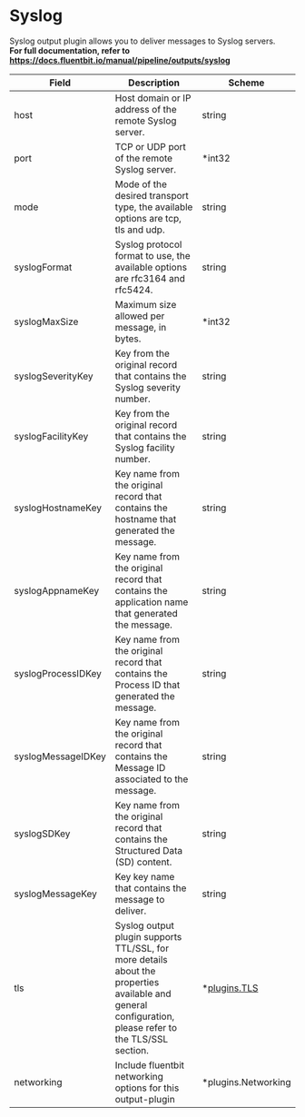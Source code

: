 # Syslog

Syslog output plugin allows you to deliver messages to Syslog servers. <br /> **For full documentation, refer to https://docs.fluentbit.io/manual/pipeline/outputs/syslog**


| Field | Description | Scheme |
| ----- | ----------- | ------ |
| host | Host domain or IP address of the remote Syslog server. | string |
| port | TCP or UDP port of the remote Syslog server. | *int32 |
| mode | Mode of the desired transport type, the available options are tcp, tls and udp. | string |
| syslogFormat | Syslog protocol format to use, the available options are rfc3164 and rfc5424. | string |
| syslogMaxSize | Maximum size allowed per message, in bytes. | *int32 |
| syslogSeverityKey | Key from the original record that contains the Syslog severity number. | string |
| syslogFacilityKey | Key from the original record that contains the Syslog facility number. | string |
| syslogHostnameKey | Key name from the original record that contains the hostname that generated the message. | string |
| syslogAppnameKey | Key name from the original record that contains the application name that generated the message. | string |
| syslogProcessIDKey | Key name from the original record that contains the Process ID that generated the message. | string |
| syslogMessageIDKey | Key name from the original record that contains the Message ID associated to the message. | string |
| syslogSDKey | Key name from the original record that contains the Structured Data (SD) content. | string |
| syslogMessageKey | Key key name that contains the message to deliver. | string |
| tls | Syslog output plugin supports TTL/SSL, for more details about the properties available and general configuration, please refer to the TLS/SSL section. | *[plugins.TLS](../tls.md) |
| networking | Include fluentbit networking options for this output-plugin | *plugins.Networking |
